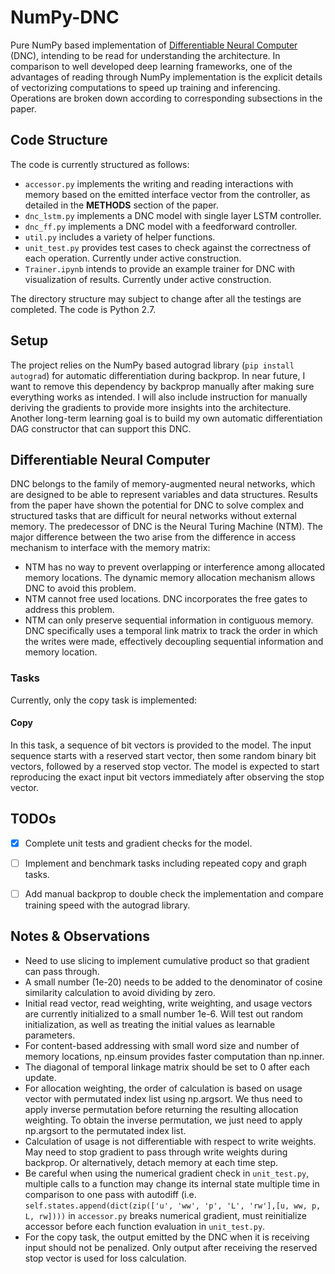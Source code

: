 # NumPy-DNC

Pure NumPy based implementation of [Differentiable Neural Computer](https://www.nature.com/articles/nature20101) (DNC), intending to be read for understanding the architecture. In comparison to well developed deep learning frameworks, one of the advantages of reading through NumPy implementation is the explicit details of vectorizing computations to speed up training and inferencing. Operations are broken down according to corresponding subsections in the paper. 

## Code Structure

The code is currently structured as follows:

* `accessor.py` implements the writing and reading interactions with memory based on the emitted interface vector from the controller, as detailed in the **METHODS** section of the paper.
* `dnc_lstm.py` implements a DNC model with single layer LSTM controller.
* `dnc_ff.py` implements a DNC model with a feedforward controller.
* `util.py` includes a variety of helper functions.
* `unit_test.py` provides test cases to check against the correctness of each operation. Currently under active construction.
*  `Trainer.ipynb` intends to provide an example trainer for DNC with visualization of results. Currently under active construction.

The directory structure may subject to change after all the testings are completed. The code is Python 2.7.

## Setup

The project relies on the NumPy based autograd library (`pip install autograd`) for automatic differentiation during backprop.  In near future, I want to remove this dependency by backprop manually after making sure everything works as intended. I will also include instruction for manually deriving the gradients to provide more insights into the architecture.
Another long-term learning goal is to build my own automatic differentiation DAG constructor that can support this DNC.

## Differentiable Neural Computer
DNC belongs to the family of memory-augmented neural networks, which are designed to be able to represent variables and data structures. Results from the paper have shown the potential for DNC to solve complex and structured tasks that are difficult for neural networks without external memory. The predecessor of DNC is the Neural Turing Machine (NTM). The major difference between the two arise from the difference in access mechanism to interface with the memory matrix:
* NTM has no way to prevent overlapping or interference among allocated memory locations. The dynamic memory allocation mechanism allows DNC to avoid this problem.
* NTM cannot free used locations. DNC incorporates the free gates to address this problem.
* NTM can only preserve sequential information in contiguous memory. DNC specifically uses a temporal link matrix to track the order in which the writes were made, effectively decoupling sequential information and memory location.

### Tasks

Currently, only the copy task is implemented:

#### Copy

In this task,  a sequence of bit vectors is provided to the model. The input sequence starts with a reserved start vector, then some random binary bit vectors, followed by a reserved stop vector. The model is expected to start reproducing the exact input bit vectors immediately after observing the stop vector.

## TODOs
- [x] Complete unit tests and gradient checks for the model.
- [ ] Implement and benchmark tasks including repeated copy and graph tasks.
- [ ] Add manual backprop to double check the implementation and compare training speed with the autograd library.


## Notes & Observations
* Need to use slicing to implement cumulative product so that gradient can pass through.
* A small number (1e-20) needs to be added to the denominator of cosine similarity calculation to avoid dividing by zero. 
* Initial read vector, read weighting, write weighting, and usage vectors are currently initialized to a small number 1e-6. Will test out random initialization, as well as treating the initial values as learnable parameters.
* For content-based addressing with small word size and number of memory locations, np.einsum provides faster computation than np.inner.
* The diagonal of temporal linkage matrix should be set to 0 after each update.
* For allocation weighting, the order of calculation is based on usage vector with permutated index list using np.argsort. We thus need to apply inverse permutation before returning the resulting allocation weighting. To obtain the inverse permutation, we just need to apply np.argsort to the permutated index list.
* Calculation of usage is not differentiable with respect to write weights. May need to stop gradient to pass through write weights during backprop. Or alternatively, detach memory at each time step.
* Be careful when using the numerical gradient check in `unit_test.py`, multiple calls to a function may change its internal state multiple time in comparison to one pass with autodiff (i.e. `self.states.append(dict(zip(['u', 'ww', 'p', 'L', 'rw'],[u, ww, p, L, rw])))` in `accessor.py` breaks numerical gradient, must reinitialize accessor before each function evaluation in `unit_test.py`.
* For the copy task, the output emitted by the DNC when it is receiving input should not be penalized. Only output after receiving the reserved stop vector is used for loss calculation.
